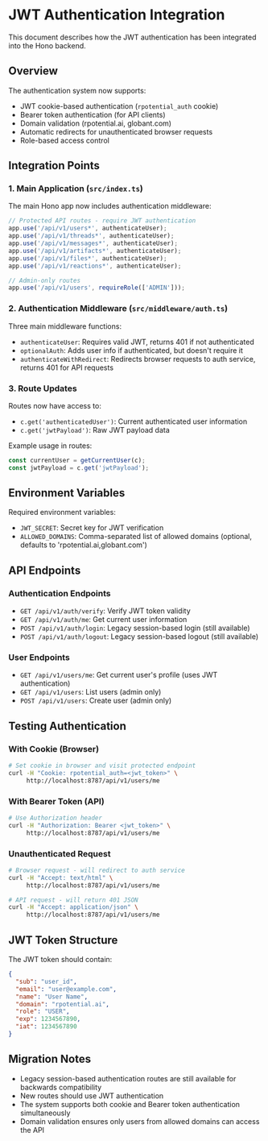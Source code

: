 # JWT Authentication Integration

This document describes how the JWT authentication has been integrated into the Hono backend.

## Overview

The authentication system now supports:
- JWT cookie-based authentication (`rpotential_auth` cookie)
- Bearer token authentication (for API clients)
- Domain validation (rpotential.ai, globant.com)
- Automatic redirects for unauthenticated browser requests
- Role-based access control

## Integration Points

### 1. Main Application (`src/index.ts`)

The main Hono app now includes authentication middleware:

```typescript
// Protected API routes - require JWT authentication
app.use('/api/v1/users*', authenticateUser);
app.use('/api/v1/threads*', authenticateUser);
app.use('/api/v1/messages*', authenticateUser);
app.use('/api/v1/artifacts*', authenticateUser);
app.use('/api/v1/files*', authenticateUser);
app.use('/api/v1/reactions*', authenticateUser);

// Admin-only routes
app.use('/api/v1/users', requireRole(['ADMIN']));
```

### 2. Authentication Middleware (`src/middleware/auth.ts`)

Three main middleware functions:

- `authenticateUser`: Requires valid JWT, returns 401 if not authenticated
- `optionalAuth`: Adds user info if authenticated, but doesn't require it
- `authenticateWithRedirect`: Redirects browser requests to auth service, returns 401 for API requests

### 3. Route Updates

Routes now have access to:
- `c.get('authenticatedUser')`: Current authenticated user information
- `c.get('jwtPayload')`: Raw JWT payload data

Example usage in routes:
```typescript
const currentUser = getCurrentUser(c);
const jwtPayload = c.get('jwtPayload');
```

## Environment Variables

Required environment variables:
- `JWT_SECRET`: Secret key for JWT verification
- `ALLOWED_DOMAINS`: Comma-separated list of allowed domains (optional, defaults to 'rpotential.ai,globant.com')

## API Endpoints

### Authentication Endpoints

- `GET /api/v1/auth/verify`: Verify JWT token validity
- `GET /api/v1/auth/me`: Get current user information
- `POST /api/v1/auth/login`: Legacy session-based login (still available)
- `POST /api/v1/auth/logout`: Legacy session-based logout (still available)

### User Endpoints

- `GET /api/v1/users/me`: Get current user's profile (uses JWT authentication)
- `GET /api/v1/users`: List users (admin only)
- `POST /api/v1/users`: Create user (admin only)

## Testing Authentication

### With Cookie (Browser)

```bash
# Set cookie in browser and visit protected endpoint
curl -H "Cookie: rpotential_auth=<jwt_token>" \
     http://localhost:8787/api/v1/users/me
```

### With Bearer Token (API)

```bash
# Use Authorization header
curl -H "Authorization: Bearer <jwt_token>" \
     http://localhost:8787/api/v1/users/me
```

### Unauthenticated Request

```bash
# Browser request - will redirect to auth service
curl -H "Accept: text/html" \
     http://localhost:8787/api/v1/users/me

# API request - will return 401 JSON
curl -H "Accept: application/json" \
     http://localhost:8787/api/v1/users/me
```

## JWT Token Structure

The JWT token should contain:
```json
{
  "sub": "user_id",
  "email": "user@example.com",
  "name": "User Name",
  "domain": "rpotential.ai",
  "role": "USER",
  "exp": 1234567890,
  "iat": 1234567890
}
```

## Migration Notes

- Legacy session-based authentication routes are still available for backwards compatibility
- New routes should use JWT authentication
- The system supports both cookie and Bearer token authentication simultaneously
- Domain validation ensures only users from allowed domains can access the API
